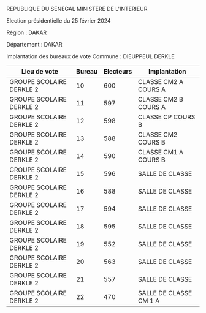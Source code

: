REPUBLIQUE DU SENEGAL MINISTERE DE L'INTERIEUR

Election présidentielle du 25 février 2024

Région : DAKAR

Département : DAKAR

Implantation des bureaux de vote Commune : DIEUPPEUL DERKLE

| Lieu de vote | Bureau | Electeurs | Implantation |
| - | - | - | - |
| GROUPE SCOLAIRE DERKLE 2 | 10 | 600 | CLASSE CM2 A COURS A |
| GROUPE SCOLAIRE DERKLE 2 | 11 | 597 | CLASSE CM2 B COURS A |
| GROUPE SCOLAIRE DERKLE 2 | 12 | 598 | CLASSE CP COURS B |
| GROUPE SCOLAIRE DERKLE 2 | 13 | 588 | CLASSE CM2 COURS B |
| GROUPE SCOLAIRE DERKLE 2 | 14 | 590 | CLASSE CM1 A COURS B |
| GROUPE SCOLAIRE DERKLE 2 | 15 | 596 | SALLE DE CLASSE |
| GROUPE SCOLAIRE DERKLE 2 | 16 | 588 | SALLE DE CLASSE |
| GROUPE SCOLAIRE DERKLE 2 | 17 | 594 | SALLE DE CLASSE |
| GROUPE SCOLAIRE DERKLE 2 | 18 | 595 | SALLE DE CLASSE |
| GROUPE SCOLAIRE DERKLE 2 | 19 | 552 | SALLE DE CLASSE |
| GROUPE SCOLAIRE DERKLE 2 | 20 | 563 | SALLE DE CLASSE |
| GROUPE SCOLAIRE DERKLE 2 | 21 | 557 | SALLE DE CLASSE |
| GROUPE SCOLAIRE DERKLE 2 | 22 | 470 | SALLE DE CLASSE CM 1 A |

<!-- PageNumber="6/43" -->
